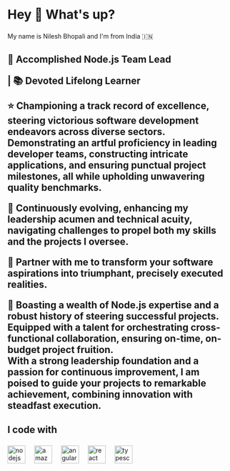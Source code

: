 <h1 align="left">Hey 👋 What's up?</h1>

###

<p align="left">My name is Nilesh Bhopali and I'm from India  🇮🇳</p>

###

<h2 align="left">🚀 Accomplished Node.js Team Lead <br>
  
  | 📚 Devoted Lifelong Learner


⭐️ Championing a track record of excellence, steering victorious software development endeavors across diverse sectors. Demonstrating an artful proficiency in leading developer teams, constructing intricate applications, and ensuring punctual project milestones, all while upholding unwavering quality benchmarks.


🌱 Continuously evolving, enhancing my leadership acumen and technical acuity, navigating challenges to propel both my skills and the projects I oversee.


🤝 Partner with me to transform your software aspirations into triumphant, precisely executed realities.


🔧 Boasting a wealth of Node.js expertise and a robust history of steering successful projects. Equipped with a talent for orchestrating cross-functional collaboration, ensuring on-time, on-budget project fruition.<br>With a strong leadership foundation and a passion for continuous improvement, I am poised to guide your projects to remarkable achievement, combining innovation with steadfast execution.</h2>

###

<p align="left"></p>

###

<h2 align="left">I code with</h2>

###

<div align="left">
  <img src="https://cdn.jsdelivr.net/gh/devicons/devicon/icons/nodejs/nodejs-original.svg" height="40" alt="nodejs logo"  />
  <img width="12" />
  <img src="https://cdn.jsdelivr.net/gh/devicons/devicon/icons/amazonwebservices/amazonwebservices-original.svg" height="40" alt="amazonwebservices logo"  />
  <img width="12" />
  <img src="https://cdn.jsdelivr.net/gh/devicons/devicon/icons/angularjs/angularjs-original.svg" height="40" alt="angularjs logo"  />
  <img width="12" />
  <img src="https://cdn.jsdelivr.net/gh/devicons/devicon/icons/react/react-original.svg" height="40" alt="react logo"  />
  <img width="12" />
  <img src="https://cdn.jsdelivr.net/gh/devicons/devicon/icons/typescript/typescript-original.svg" height="40" alt="typescript logo"  />
</div>

###
